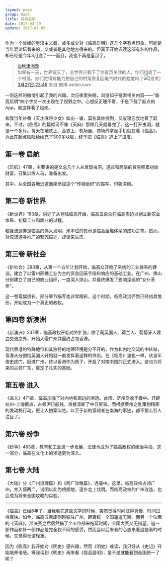 ```yaml
---
layout: page
group: book
title: 临高启明
date: 2017-03-29
update: 2017-07-05
---
```


作为一个曾经的皇汉主义者，或多或少对《临高启明》这几个字有点印象，可能是当年混论坛看来的，又或者是其他地方得来的。但真正开始去读这部有名的作品，却已经是今年3月底了——而且，我也不再是皇汉了。

> [@秋津洲改](http://weibo.com/dirty2012)<br>
如果有一天，世界毁灭了，全世界只剩下了你首页关注的人，你们组成了一个村落，你们觉得有能力把自己的村落恢复回电气时代的程度吗？![[思考]](http://img.t.sinajs.cn/t4/appstyle/expression/ext/normal/e9/sk_org.gif) ​​​​<br>
[3月27日 23:46](http://weibo.com/2648325582/EBMQTvVB6) 来自 微博 weibo.com

一则这样的微博引起了我的兴趣。次日夜里失眠，浏览知乎搜索相关内容——“临高启明”四个字又一次出现在了视野之中。心想反正睡不着，于是下载了起点的App，就这样看了起来。

和我当年补番《天才麻将少女》如出一辙，莫名其妙找到，又废寝忘食地看了起来。不过，《临高》的篇幅可不像《天麻》那样几天就看完了。这一打开虫洞，就是一个多月。每天在地铁上、高铁上、机场里、商场外拿起手机就在看《临高》，为此在起点陆陆续续充了300多块钱，终于把《临高》追上了进度。

## 第一卷 启航

《启航》47章，主要讲的是文总几个人从发现虫洞，通过和高举的贸易积累初始财富，召集训练人马，准备出发。

其中，从全国各地远道而来参加这个"传销组织"的描写，印象深刻。

## 第二卷 新世界

《新世界》183章，讲述了从登陆临高开始，临高五百众在临高周边以创立新农业体系、初级工业和商业的过程。

粮食流通券是临高的伟大发明，米本位的货币是临高金融体系的成功之笔。然而，对应流通券推广的繁冗描述，却读来生厌。

## 第三卷 新社会

《新社会》383章，从第一个五年计划开始，临高众开始了系统的工业体系的建设。建立了以雷州蔗糖工业为主的资金回笼手段和响应的基础工业。在广州、佛山分别建立了自己的商业组织，一度深入琼山，并最终爆发了影响深远的"女仆革命"。

这一卷篇幅很长，部分章节描写也非常精彩，这个时期，临高政治俨然已经初具雏形，开始成为一个真正的政权。

## 第四卷 新澳洲

《新澳洲》237章，临高政权开始对外扩张，除了同英国人、荷兰人、葡萄牙人建立交流之外，开始入侵广州并最终占领香港。

现代香港的特殊地位和其独特的地理环境是分不开的，作为和内地交流的中转站，香港从分割给英国人开始就一直发挥着这样的作用。在《临高》里也一样，伏波军炮击虎门，挺进广州，终以香港作为质子，开启了对南中国的正式渗入。这也为将来的占领广东，奠定了扎实的基础。

## 第五卷 进入

《进入》471章，临高加强了对内地和周边的渗透。台湾、济州岛收于囊中。开辟杭州-上海据点，占领沪日航线，直接垄断了中日贸易。而根据莱州之乱策划精密的发动机行动，更让人拍案叫绝。以至于新的穿越者在南海的事迹，都不那么引人注目了。

## 第六卷 纷争

《纷争》483章，教育和工业进一步发展，法律也成为了临高政权的统治手段。这一部分，临高在文化上的渗透更为深入。

## 第七卷 大陆

《大陆》分《广州治理篇》和《两广攻略篇》，连载中。这里，临高政权占领广州，并入侵两广，试图以此为根据地，逐步北上伐明。而临高政权的广州改造，也会成为将来全国攻略的实验。

<hr>


《临高》已经8年了，当我看完这些文字的时候，突然觉得时间过得真慢，时间过得真快。如今，临高五百废刚刚稳驻广州，距离统一全国遥遥无期。而另一个位面的《天麻》，准决赛之后居然搞了个五位战来拖延时间，全国大赛又无指望。追一部作品和补一部作品是完全权不同的感受，然而当以后来者的心态来看这些事的时候，又觉得无谓轻重。

因为《临高》我开始对《明史》感兴趣，然而《明史》难读，我只好从《史记》开始培养语感。等我读到《明史》再来看《临高启明》，是不是就能看到全国统一了呢？
